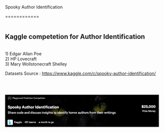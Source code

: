 Spooky Author Identification

============
<br><br>
## Kaggle competetion for Author Identification 
<br>
1) Edgar Allan Poe <br>
2) HP Lovecraft <br>
3) Mary Wollstonecraft Shelley <br>

Datasets Source : https://www.kaggle.com/c/spooky-author-identification/



<br>
<br>

![sample image](./image/main.png) 

<br>
